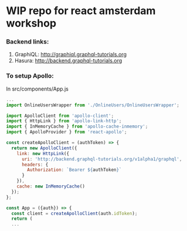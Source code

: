 # WIP repo for react amsterdam workshop

### Backend links:

1. GraphiQL: http://graphiql.graphql-tutorials.org
2. Hasura: http://backend.graphql-tutorials.org

### To setup Apollo:

In src/components/App.js

```javascript
...
import OnlineUsersWrapper from './OnlineUsers/OnlineUsersWrapper';

import ApolloClient from 'apollo-client';
import { HttpLink } from 'apollo-link-http';
import { InMemoryCache } from 'apollo-cache-inmemory';
import { ApolloProvider } from 'react-apollo';

const createApolloClient = (authToken) => {
  return new ApolloClient({
    link: new HttpLink({
      uri: 'http://backend.graphql-tutorials.org/v1alpha1/graphql',
      headers: {
        Authorization: `Bearer ${authToken}`
      }
    }),
    cache: new InMemoryCache()
  });
};

const App = ({auth}) => {
  const client = createApolloClient(auth.idToken);
  return (
  ...
 
```

